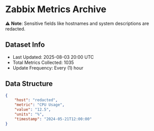 # Zabbix Metrics Archive

⚠️ **Note**: Sensitive fields like hostnames and system descriptions are redacted.

## Dataset Info
- Last Updated: 2025-08-03 20:00 UTC
- Total Metrics Collected: 1035
- Update Frequency: Every (1) hour

## Data Structure
```json
{
    "host": "redacted",
    "metric": "CPU Usage",
    "value": "12.5",
    "units": "%",
    "timestamp": "2024-05-21T12:00:00"
}
```
